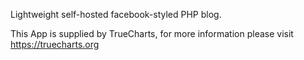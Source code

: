 Lightweight self-hosted facebook-styled PHP blog.

This App is supplied by TrueCharts, for more information please visit https://truecharts.org
